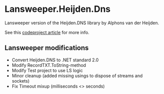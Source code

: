 # Lansweeper.Heijden.Dns

Lansweeper version of the Heijden.DNS library by Alphons van der Heijden. 

See this [codeproject article](https://www.codeproject.com/Articles/23673/DNS-NET-Resolver-C) for more info.

## Lansweeper modifications
- Convert Heijden.DNS to .NET standard 2.0
- Modify RecordTXT.ToString-method
- Modify Test project to use LS logic
- Minor cleanup (added missing usings to dispose of streams and sockets)
- Fix Timeout mixup (milliseconds <> seconds)
